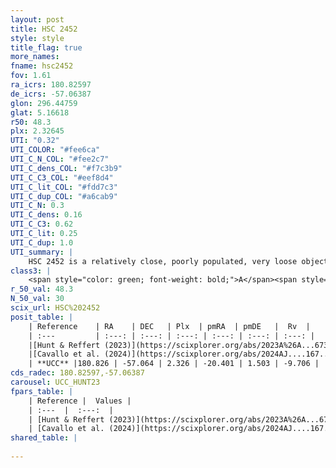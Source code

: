 ```yaml
---
layout: post
title: HSC 2452
style: style
title_flag: true
more_names: 
fname: hsc2452
fov: 1.61
ra_icrs: 180.82597
de_icrs: -57.06387
glon: 296.44759
glat: 5.16618
r50: 48.3
plx: 2.32645
UTI: "0.32"
UTI_COLOR: "#fee6ca"
UTI_C_N_COL: "#fee2c7"
UTI_C_dens_COL: "#f7c3b9"
UTI_C_C3_COL: "#eef8d4"
UTI_C_lit_COL: "#fdd7c3"
UTI_C_dup_COL: "#a6cab9"
UTI_C_N: 0.3
UTI_C_dens: 0.16
UTI_C_C3: 0.62
UTI_C_lit: 0.25
UTI_C_dup: 1.0
UTI_summary: |
    HSC 2452 is a relatively close, poorly populated, very loose object of intermediate C3 quality. It was recently reported in the literature.
class3: |
    <span style="color: green; font-weight: bold;">A</span><span style="color: red; font-weight: bold;">C</span>
r_50_val: 48.3
N_50_val: 30
scix_url: HSC%202452
posit_table: |
    | Reference    | RA    | DEC   | Plx  | pmRA  | pmDE   |  Rv  |
    | :---         | :---: | :---: | :---: | :---: | :---: | :---: |
    |[Hunt & Reffert (2023)](https://scixplorer.org/abs/2023A%26A...673A.114H) | 177.829 | -57.841 | 2.358 | -20.357 | 1.218 | -11.482 |
    |[Cavallo et al. (2024)](https://scixplorer.org/abs/2024AJ....167...12C) | 181.231 | -57.16 | 2.354 | -- | -- | -- |
    | **UCC** |180.826 | -57.064 | 2.326 | -20.401 | 1.503 | -9.706 | 
cds_radec: 180.82597,-57.06387
carousel: UCC_HUNT23
fpars_table: |
    | Reference |  Values |
    | :---  |  :---:  |
    | [Hunt & Reffert (2023)](https://scixplorer.org/abs/2023A%26A...673A.114H) | `AV50=0.137, diffAV50=0.775, MOD50=8.065, logAge50=8.189` |
    | [Cavallo et al. (2024)](https://scixplorer.org/abs/2024AJ....167...12C) | `AV50=0.5, dMod50=8.12, logAge50=8.13, [Fe/H]50=0.46` |
shared_table: |
    
---
```

